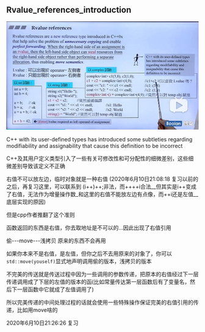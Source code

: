## Rvalue_references_introduction
![Rvalue_references_introduction](Rvalue_references_introduction.jpg)

C++ with its user-defined types has introduced some subtleties regarding modifiability and assignability that cause this definition to be incorrect

C++及其用户定义类型引入了一些有关可修改性和可分配性的细微差别，这些细微差别导致该定义不正确


右值不可以放左边，临时对象就是一种右值
(2020年6月10日21:08:18 复习以前的之后，再复习这里，可以联系到 (i++)++;非法，而++++i合法__但其实是i++变成了右值，无法作为增量操作数_和这里的右值不能放左边有点像，而++i还是左值__底层实现的原因)

但是cpp作者推翻了这个准则

函数返回的东西是右值，你去取地址是不可以的...因此出现了右值引用

偷---move---浅拷贝
原来的东西不会再用

如果你本来不是右值，是左值，但你之后不去用原来的对象了，你可以`std::move(youself)`显式地声明调用偷的版本，浅拷贝的版本

不完美的传送就是传送过程中因为一些调用的参数传递，把原本的右值经过下一层传递调用成了下层的左值的版本的函(比如常量传达第一层函数后有了变量名，然后下一层函数中它就成了左值调用了)

所以完美传递的中间处理过程的话就会使用一些特殊操作保证完美的右值引用的传递，比如用move啥的

2020年6月10日21:26:26 复习